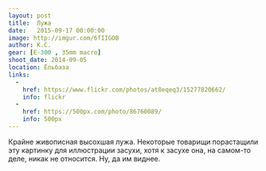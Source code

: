 ```yaml
---
layout: post
title:  Лужа
date:   2015-09-17 00:00:00
image: http://imgur.com/6fIIGOB
author: К.С.
gear: [E-300 , 35mm macro]
shoot_date: 2014-09-05
location: Ёльбаза
links:
  -
    href: https://www.flickr.com/photos/at8eqeq3/15277820662/
    info: flickr
  -
    href: https://500px.com/photo/86760089/
    info: 500px
---
```


Крайне живописная высохшая лужа. Некоторые товарищи порастащили эту картинку для иллюстрации засухи, хотя к засухе она, на самом-то деле, никак не относится. Ну, да им виднее.
